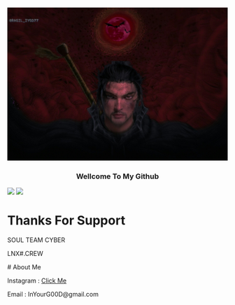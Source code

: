 

<h4 align="center"> <img src="https://github.com/InYourG00D1/InYourG00D1/blob/main/PicsArt_01-24-02.57.57.jpg" width="600" height="350"> </h4>
<h3 align="center"> Wellcome To My Github </h3>

<a href="https://github.com/InYourG00D1"></a>
         <img src="https://img.shields.io/github/followers/InYourG00D1?label=InYourG00D1&style=social"> <a href="https://github.com/InYourG00D1"></a>
          <img src="https://img.shields.io/github/stars/InYourG00D1?style=social">
# Thanks For Support
<p>SOUL TEAM CYBER</p>
<p>LNX#.CREW</p>
# About Me
<p>Instagram : <td><a target="_blank" href="https://www.instagram.com/ragil_iygd77">Click Me</a></td></p>
<p>Email : InYourG00D@gmail.com</p>
